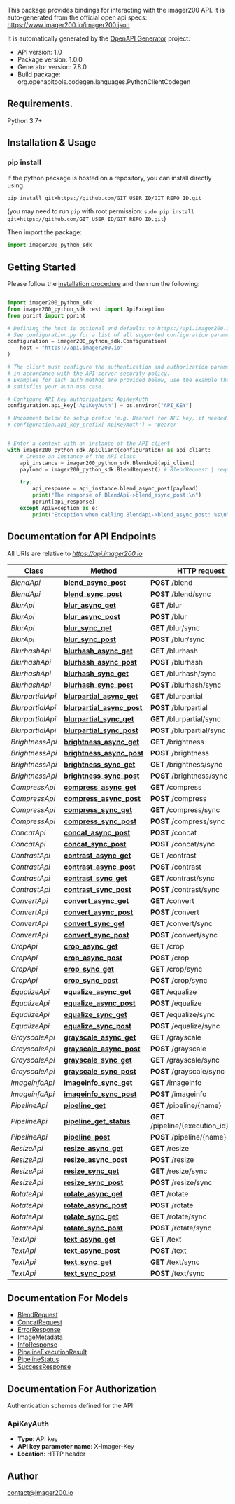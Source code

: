 

This package provides bindings for interacting with the imager200 API. It is auto-generated from the official open api specs: https://www.imager200.io/imager200.json

It is automatically generated by the [OpenAPI Generator](https://openapi-generator.tech) project:

- API version: 1.0
- Package version: 1.0.0
- Generator version: 7.8.0
- Build package: org.openapitools.codegen.languages.PythonClientCodegen

## Requirements.

Python 3.7+

## Installation & Usage
### pip install

If the python package is hosted on a repository, you can install directly using:

```sh
pip install git+https://github.com/GIT_USER_ID/GIT_REPO_ID.git
```
(you may need to run `pip` with root permission: `sudo pip install git+https://github.com/GIT_USER_ID/GIT_REPO_ID.git`)

Then import the package:
```python
import imager200_python_sdk
```

## Getting Started

Please follow the [installation procedure](#installation--usage) and then run the following:

```python

import imager200_python_sdk
from imager200_python_sdk.rest import ApiException
from pprint import pprint

# Defining the host is optional and defaults to https://api.imager200.io
# See configuration.py for a list of all supported configuration parameters.
configuration = imager200_python_sdk.Configuration(
    host = "https://api.imager200.io"
)

# The client must configure the authentication and authorization parameters
# in accordance with the API server security policy.
# Examples for each auth method are provided below, use the example that
# satisfies your auth use case.

# Configure API key authorization: ApiKeyAuth
configuration.api_key['ApiKeyAuth'] = os.environ["API_KEY"]

# Uncomment below to setup prefix (e.g. Bearer) for API key, if needed
# configuration.api_key_prefix['ApiKeyAuth'] = 'Bearer'


# Enter a context with an instance of the API client
with imager200_python_sdk.ApiClient(configuration) as api_client:
    # Create an instance of the API class
    api_instance = imager200_python_sdk.BlendApi(api_client)
    payload = imager200_python_sdk.BlendRequest() # BlendRequest | request

    try:
        api_response = api_instance.blend_async_post(payload)
        print("The response of BlendApi->blend_async_post:\n")
        pprint(api_response)
    except ApiException as e:
        print("Exception when calling BlendApi->blend_async_post: %s\n" % e)

```

## Documentation for API Endpoints

All URIs are relative to *https://api.imager200.io*

Class | Method | HTTP request | Description
------------ | ------------- | ------------- | -------------
*BlendApi* | [**blend_async_post**](docs/BlendApi.md#blend_async_post) | **POST** /blend | 
*BlendApi* | [**blend_sync_post**](docs/BlendApi.md#blend_sync_post) | **POST** /blend/sync | 
*BlurApi* | [**blur_async_get**](docs/BlurApi.md#blur_async_get) | **GET** /blur | 
*BlurApi* | [**blur_async_post**](docs/BlurApi.md#blur_async_post) | **POST** /blur | 
*BlurApi* | [**blur_sync_get**](docs/BlurApi.md#blur_sync_get) | **GET** /blur/sync | 
*BlurApi* | [**blur_sync_post**](docs/BlurApi.md#blur_sync_post) | **POST** /blur/sync | 
*BlurhashApi* | [**blurhash_async_get**](docs/BlurhashApi.md#blurhash_async_get) | **GET** /blurhash | 
*BlurhashApi* | [**blurhash_async_post**](docs/BlurhashApi.md#blurhash_async_post) | **POST** /blurhash | 
*BlurhashApi* | [**blurhash_sync_get**](docs/BlurhashApi.md#blurhash_sync_get) | **GET** /blurhash/sync | 
*BlurhashApi* | [**blurhash_sync_post**](docs/BlurhashApi.md#blurhash_sync_post) | **POST** /blurhash/sync | 
*BlurpartialApi* | [**blurpartial_async_get**](docs/BlurpartialApi.md#blurpartial_async_get) | **GET** /blurpartial | 
*BlurpartialApi* | [**blurpartial_async_post**](docs/BlurpartialApi.md#blurpartial_async_post) | **POST** /blurpartial | 
*BlurpartialApi* | [**blurpartial_sync_get**](docs/BlurpartialApi.md#blurpartial_sync_get) | **GET** /blurpartial/sync | 
*BlurpartialApi* | [**blurpartial_sync_post**](docs/BlurpartialApi.md#blurpartial_sync_post) | **POST** /blurpartial/sync | 
*BrightnessApi* | [**brightness_async_get**](docs/BrightnessApi.md#brightness_async_get) | **GET** /brightness | 
*BrightnessApi* | [**brightness_async_post**](docs/BrightnessApi.md#brightness_async_post) | **POST** /brightness | 
*BrightnessApi* | [**brightness_sync_get**](docs/BrightnessApi.md#brightness_sync_get) | **GET** /brightness/sync | 
*BrightnessApi* | [**brightness_sync_post**](docs/BrightnessApi.md#brightness_sync_post) | **POST** /brightness/sync | 
*CompressApi* | [**compress_async_get**](docs/CompressApi.md#compress_async_get) | **GET** /compress | 
*CompressApi* | [**compress_async_post**](docs/CompressApi.md#compress_async_post) | **POST** /compress | 
*CompressApi* | [**compress_sync_get**](docs/CompressApi.md#compress_sync_get) | **GET** /compress/sync | 
*CompressApi* | [**compress_sync_post**](docs/CompressApi.md#compress_sync_post) | **POST** /compress/sync | 
*ConcatApi* | [**concat_async_post**](docs/ConcatApi.md#concat_async_post) | **POST** /concat | 
*ConcatApi* | [**concat_sync_post**](docs/ConcatApi.md#concat_sync_post) | **POST** /concat/sync | 
*ContrastApi* | [**contrast_async_get**](docs/ContrastApi.md#contrast_async_get) | **GET** /contrast | 
*ContrastApi* | [**contrast_async_post**](docs/ContrastApi.md#contrast_async_post) | **POST** /contrast | 
*ContrastApi* | [**contrast_sync_get**](docs/ContrastApi.md#contrast_sync_get) | **GET** /contrast/sync | 
*ContrastApi* | [**contrast_sync_post**](docs/ContrastApi.md#contrast_sync_post) | **POST** /contrast/sync | 
*ConvertApi* | [**convert_async_get**](docs/ConvertApi.md#convert_async_get) | **GET** /convert | 
*ConvertApi* | [**convert_async_post**](docs/ConvertApi.md#convert_async_post) | **POST** /convert | 
*ConvertApi* | [**convert_sync_get**](docs/ConvertApi.md#convert_sync_get) | **GET** /convert/sync | 
*ConvertApi* | [**convert_sync_post**](docs/ConvertApi.md#convert_sync_post) | **POST** /convert/sync | 
*CropApi* | [**crop_async_get**](docs/CropApi.md#crop_async_get) | **GET** /crop | 
*CropApi* | [**crop_async_post**](docs/CropApi.md#crop_async_post) | **POST** /crop | 
*CropApi* | [**crop_sync_get**](docs/CropApi.md#crop_sync_get) | **GET** /crop/sync | 
*CropApi* | [**crop_sync_post**](docs/CropApi.md#crop_sync_post) | **POST** /crop/sync | 
*EqualizeApi* | [**equalize_async_get**](docs/EqualizeApi.md#equalize_async_get) | **GET** /equalize | 
*EqualizeApi* | [**equalize_async_post**](docs/EqualizeApi.md#equalize_async_post) | **POST** /equalize | 
*EqualizeApi* | [**equalize_sync_get**](docs/EqualizeApi.md#equalize_sync_get) | **GET** /equalize/sync | 
*EqualizeApi* | [**equalize_sync_post**](docs/EqualizeApi.md#equalize_sync_post) | **POST** /equalize/sync | 
*GrayscaleApi* | [**grayscale_async_get**](docs/GrayscaleApi.md#grayscale_async_get) | **GET** /grayscale | 
*GrayscaleApi* | [**grayscale_async_post**](docs/GrayscaleApi.md#grayscale_async_post) | **POST** /grayscale | 
*GrayscaleApi* | [**grayscale_sync_get**](docs/GrayscaleApi.md#grayscale_sync_get) | **GET** /grayscale/sync | 
*GrayscaleApi* | [**grayscale_sync_post**](docs/GrayscaleApi.md#grayscale_sync_post) | **POST** /grayscale/sync | 
*ImageinfoApi* | [**imageinfo_sync_get**](docs/ImageinfoApi.md#imageinfo_sync_get) | **GET** /imageinfo | 
*ImageinfoApi* | [**imageinfo_sync_post**](docs/ImageinfoApi.md#imageinfo_sync_post) | **POST** /imageinfo | 
*PipelineApi* | [**pipeline_get**](docs/PipelineApi.md#pipeline_get) | **GET** /pipeline/{name} | 
*PipelineApi* | [**pipeline_get_status**](docs/PipelineApi.md#pipeline_get_status) | **GET** /pipeline/{execution_id}/status | 
*PipelineApi* | [**pipeline_post**](docs/PipelineApi.md#pipeline_post) | **POST** /pipeline/{name} | 
*ResizeApi* | [**resize_async_get**](docs/ResizeApi.md#resize_async_get) | **GET** /resize | 
*ResizeApi* | [**resize_async_post**](docs/ResizeApi.md#resize_async_post) | **POST** /resize | 
*ResizeApi* | [**resize_sync_get**](docs/ResizeApi.md#resize_sync_get) | **GET** /resize/sync | 
*ResizeApi* | [**resize_sync_post**](docs/ResizeApi.md#resize_sync_post) | **POST** /resize/sync | 
*RotateApi* | [**rotate_async_get**](docs/RotateApi.md#rotate_async_get) | **GET** /rotate | 
*RotateApi* | [**rotate_async_post**](docs/RotateApi.md#rotate_async_post) | **POST** /rotate | 
*RotateApi* | [**rotate_sync_get**](docs/RotateApi.md#rotate_sync_get) | **GET** /rotate/sync | 
*RotateApi* | [**rotate_sync_post**](docs/RotateApi.md#rotate_sync_post) | **POST** /rotate/sync | 
*TextApi* | [**text_async_get**](docs/TextApi.md#text_async_get) | **GET** /text | 
*TextApi* | [**text_async_post**](docs/TextApi.md#text_async_post) | **POST** /text | 
*TextApi* | [**text_sync_get**](docs/TextApi.md#text_sync_get) | **GET** /text/sync | 
*TextApi* | [**text_sync_post**](docs/TextApi.md#text_sync_post) | **POST** /text/sync | 


## Documentation For Models

 - [BlendRequest](docs/BlendRequest.md)
 - [ConcatRequest](docs/ConcatRequest.md)
 - [ErrorResponse](docs/ErrorResponse.md)
 - [ImageMetadata](docs/ImageMetadata.md)
 - [InfoResponse](docs/InfoResponse.md)
 - [PipelineExecutionResult](docs/PipelineExecutionResult.md)
 - [PipelineStatus](docs/PipelineStatus.md)
 - [SuccessResponse](docs/SuccessResponse.md)


<a id="documentation-for-authorization"></a>
## Documentation For Authorization


Authentication schemes defined for the API:
<a id="ApiKeyAuth"></a>
### ApiKeyAuth

- **Type**: API key
- **API key parameter name**: X-Imager-Key
- **Location**: HTTP header


## Author

contact@imager200.io


